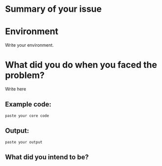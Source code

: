 # Summary of your issue

<!-- Please refrain from posting issues other than those related to the WRAPPERS. Please look up the native OpenCV information. -->

# Environment

Write your environment.

# What did you do when you faced the problem?

Write here

## Example code:

<!-- ↓do not remove ``` please!!! -->
```
paste your core code
```


## Output:

<!-- ↓do not remove ``` please!!! -->
```
paste your output
```

## What did you intend to be?

